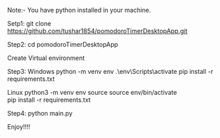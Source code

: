 Note:-
You have python installed in your machine.

Setp1:
git clone https://github.com/tushar1854/pomodoroTimerDesktopApp.git

Step2:
cd pomodoroTimerDesktopApp

Create Virtual environment

Step3:
Windows
python -m venv env 
.\env\Scripts\activate
pip install -r requirements.txt

Linux
python3 -m venv env 
source source env/bin/activate  
pip install -r requirements.txt

Step4:
python main.py

Enjoy!!!!
